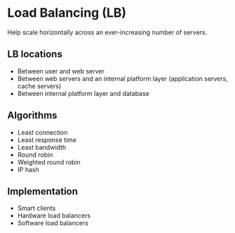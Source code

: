 Load Balancing (LB)
====

Help scale horizontally across an ever-increasing number of servers.

## LB locations
- Between user and web server
- Between web servers and an internal platform layer (application servers, cache servers)
- Between internal platform layer and database

## Algorithms
- Least connection
- Least response time
- Least bandwidth
- Round robin
- Weighted round robin
- IP hash

## Implementation
- Smart clients
- Hardware load balancers
- Software load balancers